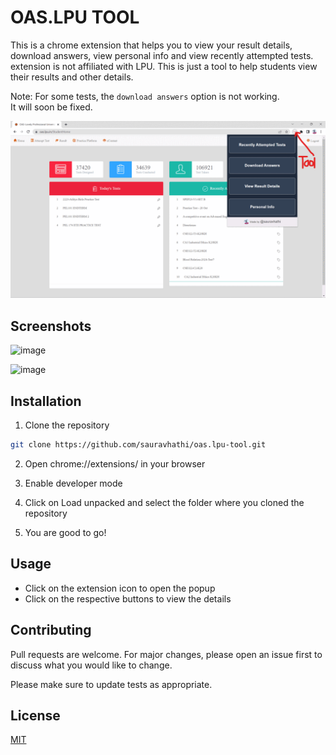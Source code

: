 # OAS.LPU TOOL

This is a chrome extension that helps you to view your result details, download answers, view personal info and view recently attempted tests.
extension is not affiliated with LPU. This is just a tool to help students view their results and other details.

Note: For some tests, the `download answers` option is not working. It will soon be fixed.


![image](https://github.com/sauravhathi/oas.lpu-tool/blob/master/images/oas.lpu-tool.gif)

## Screenshots

![image](https://user-images.githubusercontent.com/61316762/207321503-11cd1bd3-3e82-4932-9f74-0d3b57f7e255.png)

![image](https://user-images.githubusercontent.com/61316762/207384731-5e0d6d22-3052-4150-bc80-5e8e2a2736c0.png)

## Installation

1. Clone the repository

```bash
git clone https://github.com/sauravhathi/oas.lpu-tool.git
```

2. Open chrome://extensions/ in your browser

3. Enable developer mode

4. Click on Load unpacked and select the folder where you cloned the repository

5. You are good to go!

## Usage

- Click on the extension icon to open the popup
- Click on the respective buttons to view the details

## Contributing

Pull requests are welcome. For major changes, please open an issue first to discuss what you would like to change.

Please make sure to update tests as appropriate.

## License

[MIT](https://choosealicense.com/licenses/mit/)

